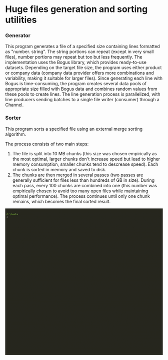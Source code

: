 # Huge files generation and sorting utilities

### Generator

This program generates a file of a specified size containing lines formatted as "number. string". The string portions can repeat (except in very small files), number portions may repeat but too but less frequently. The implementation uses the Bogus library, which provides ready-to-use datasets. Depending on the target file size, the program uses either product or company data (company data provider offers more combinations and variability, making it suitable for larger files). Since generating each line with Bogus is time-consuming, the program creates several data pools of appropriate size filled with Bogus data and combines random values from these pools to create lines. The line generation process is parallelized, with line producers sending batches to a single file writer (consumer) through a Channel.

### Sorter

This program sorts a specified file using an external merge sorting algorithm.    

The process consists of two main steps:
1. The file is split into 10 MB chunks (this size was chosen empirically as the most optimal, larger chunks don't increase speed but lead to higher memory consumption, smaller chunks tend to descrease speed). Each chunk is sorted in memory and saved to disk.
2. The chunks are then merged in several passes (two passes are generally sufficient for files less than hundreds of GB in size). During each pass, every 100 chunks are combined into one (this number was empirically chosen to avoid too many open files while maintaining optimal performance). The process continues until only one chunk remains, which becomes the final sorted result.  

![](./demo.gif)